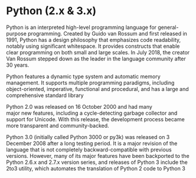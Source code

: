 # Python (2.x & 3.x)


Python is an interpreted high-level programming
language for general-purpose programming. Created by Guido van Rossum
and first released in 1991, Python has a design philosophy that
emphasizes code readability, notably using significant whitespace. It
provides constructs that enable clear programming on both small and
large scales. In July 2018, the creator Van Rossum stepped down as the
leader in the language community after 30 years.

Python features a dynamic type system and automatic memory management.
It supports multiple programming paradigms, including object-oriented,
imperative, functional and procedural, and has a large and comprehensive
standard library

Python 2.0 was released on 16 October 2000 and had many
major new features, including a cycle-detecting garbage collector and
support for Unicode. With this release, the development process became
more transparent and community-backed.

Python 3.0 (initially called Python 3000 or py3k) was released on 3
December 2008 after a long testing period. It is a major revision of the
language that is not completely backward-compatible with previous
versions. However, many of its major features have been backported to
the Python 2.6.x and 2.7.x version series, and releases of Python 3
include the 2to3 utility, which automates the translation of Python 2
code to Python 3


